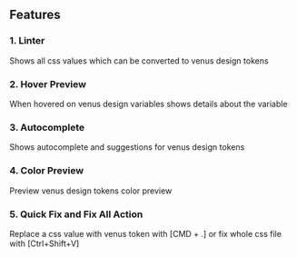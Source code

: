 ## Features
### 1. Linter
Shows all css values which can be converted to venus design tokens
### 2. Hover Preview
When hovered on venus design variables shows details about the variable
### 3. Autocomplete
Shows autocomplete and suggestions for venus design tokens
### 4. Color Preview
Preview venus design tokens color preview
### 5. Quick Fix and Fix All Action
Replace a css value with venus token with [CMD + .] or fix whole css file with [Ctrl+Shift+V]